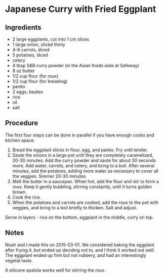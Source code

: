 # Japanese Curry with Fried Eggplant

## Ingredients

- 2 large eggplants, cut into 1 cm slices
- 1 large onion, sliced thinly
- 4-6 carrots, diced
- 5 potatoes, diced
- celery
- 4 tbsp S&B curry powder (in the Asian foods aisle at Safeway)
- 8 oz butter
- 1/2 cup flour (for roux)
- 1/2 cup flour (for breading)
- panko
- 2 eggs, beaten
- rice
- oil
- salt

## Procedure

The first four steps can be done in parallel if you have enough cooks and kitchen space.
1. Bread the eggplant slices in flour, egg, and panko. Fry until tender.
2. Saute the onions in a large pot until they are completely caramelized, 20-30 minutes. Add the curry powder and saute for about 30 seconds more. Add water, carrots, and celery, and bring to a boil. After several minutes, add the potatoes, adding more water as necessary to cover all the veggies. Simmer 20-30 minutes.
3. Melt the butter in a saucepan. When hot, add the flour and stir to form a roux. Keep it gently bubbling, stirring constantly, until it turns golden brown.
4. Cook the rice.
5. When the potatoes and carrots are cooked, add the roux to the pot with veggies, and bring to a boil briefly to thicken. Salt and adjust.

Serve in layers - rice on the bottom, eggplant in the middle, curry on top.

## Notes

Noah and I made this on 2015-03-01. We considered baking the eggplant after frying it, but ended up deciding not to, and I think it worked out well. The eggplant ended up firm but not rubbery, and had an interestingly vegetal taste.

A silicone spatula works well for stirring the roux.
